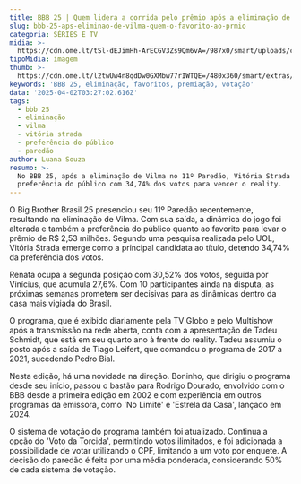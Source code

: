```yaml
---
title: BBB 25 | Quem lidera a corrida pelo prêmio após a eliminação de Vilma?
slug: bbb-25-aps-eliminao-de-vilma-quem-o-favorito-ao-prmio
categoria: SÉRIES E TV
midia: >-
  https://cdn.ome.lt/tSl-dEJimHh-ArECGV3Zs9Qm6vA=/987x0/smart/uploads/conteudo/fotos/bbb25-favorito.jpg
tipoMidia: imagem
thumb: >-
  https://cdn.ome.lt/l2twUw4n8qdDw0GXMbw77rIWTQE=/480x360/smart/extras/conteudos/bbb25-favorito-peq.jpg
keywords: 'BBB 25, eliminação, favoritos, premiação, votação'
data: '2025-04-02T03:27:02.616Z'
tags:
  - bbb 25
  - eliminação
  - vilma
  - vitória strada
  - preferência do público
  - paredão
author: Luana Souza
resumo: >-
  No BBB 25, após a eliminação de Vilma no 11º Paredão, Vitória Strada lidera a
  preferência do público com 34,74% dos votos para vencer o reality.
---
```


O Big Brother Brasil 25 presenciou seu 11º Paredão recentemente, resultando na eliminação de Vilma. Com sua saída, a dinâmica do jogo foi alterada e também a preferência do público quanto ao favorito para levar o prêmio de R$ 2,53 milhões. Segundo uma pesquisa realizada pelo UOL, Vitória Strada emerge como a principal candidata ao título, detendo 34,74% da preferência dos votos.

Renata ocupa a segunda posição com 30,52% dos votos, seguida por Vinícius, que acumula 27,6%. Com 10 participantes ainda na disputa, as próximas semanas prometem ser decisivas para as dinâmicas dentro da casa mais vigiada do Brasil.

O programa, que é exibido diariamente pela TV Globo e pelo Multishow após a transmissão na rede aberta, conta com a apresentação de Tadeu Schmidt, que está em seu quarto ano à frente do reality. Tadeu assumiu o posto após a saída de Tiago Leifert, que comandou o programa de 2017 a 2021, sucedendo Pedro Bial.

Nesta edição, há uma novidade na direção. Boninho, que dirigiu o programa desde seu início, passou o bastão para Rodrigo Dourado, envolvido com o BBB desde a primeira edição em 2002 e com experiência em outros programas da emissora, como 'No Limite' e 'Estrela da Casa', lançado em 2024.

O sistema de votação do programa também foi atualizado. Continua a opção do 'Voto da Torcida', permitindo votos ilimitados, e foi adicionada a possibilidade de votar utilizando o CPF, limitando a um voto por enquete. A decisão do paredão é feita por uma média ponderada, considerando 50% de cada sistema de votação.

